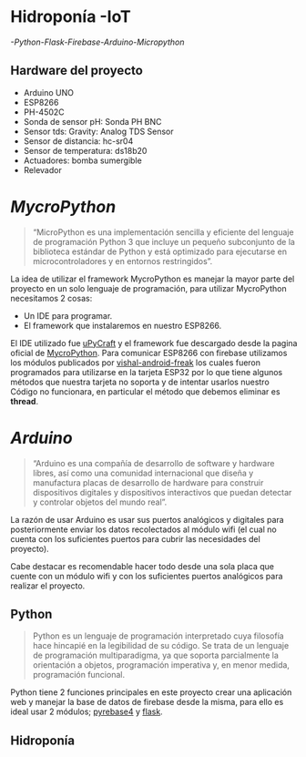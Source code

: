 # Hidroponía -IoT
 _-Python-Flask-Firebase-Arduino-Micropython_

## Hardware del proyecto

- Arduino UNO
- ESP8266
- PH-4502C
- Sonda de sensor pH: Sonda PH BNC
- Sensor tds: Gravity: Analog TDS Sensor
- Sensor de distancia: hc-sr04
- Sensor de temperatura: ds18b20
- Actuadores: bomba sumergible
- Relevador

# _MycroPython_
>“MicroPython es una implementación sencilla y eficiente del lenguaje de programación Python 3 que incluye un pequeño subconjunto de la biblioteca estándar de Python y está optimizado para ejecutarse en microcontroladores y en entornos restringidos”.

La idea de utilizar el framework MycroPython es manejar la mayor parte del proyecto en un solo lenguaje de programación, para utilizar MycroPython necesitamos 2 cosas:

-   Un IDE para programar.
-   El framework que instalaremos en nuestro ESP8266.

El IDE utilizado fue [uPyCraft]( https://randomnerdtutorials.com/uPyCraftWindows) y el framework fue descargado desde la pagina oficial de [MycroPython](https://micropython.org/download/esp8266/). Para comunicar ESP8266 con firebase utilizamos los módulos  publicados por [vishal-android-freak](https://github.com/vishal-android-freak/firebase-micropython-esp32) los cuales fueron programados para utilizarse en la tarjeta ESP32 por lo que tiene algunos métodos que nuestra tarjeta no soporta y de intentar usarlos nuestro Código no funcionara, en particular el método que debemos eliminar es __thread__.

# _Arduino_
>“Arduino es una compañía de desarrollo de software y hardware libres, así como una comunidad internacional que diseña y manufactura placas de desarrollo de hardware para construir dispositivos digitales y dispositivos interactivos que puedan detectar y controlar objetos del mundo real”.

La razón de usar Arduino es usar sus puertos analógicos y digitales para posteriormente enviar los datos recolectados al módulo wifi (el cual no cuenta con los suficientes puertos para cubrir las necesidades del proyecto).

Cabe destacar es recomendable hacer todo desde una sola placa que cuente con un módulo wifi y con los suficientes puertos analógicos para realizar el proyecto.

## Python
>Python es un lenguaje de programación interpretado cuya filosofía hace hincapié en la legibilidad de su código. Se trata de un lenguaje de programación multiparadigma, ya que soporta parcialmente la orientación a objetos, programación imperativa y, en menor medida, programación funcional.

Python tiene 2 funciones principales en este proyecto crear una aplicación web y manejar la base de datos de firebase desde la misma, para ello es ideal usar 2 módulos; [pyrebase4](https://github.com/nhorvath/Pyrebase4) y [flask](https://flask.palletsprojects.com/en/1.1.x/).



## Hidroponía



